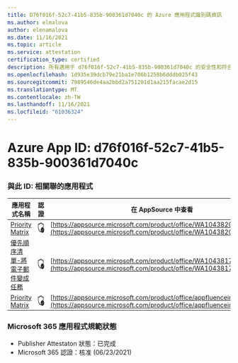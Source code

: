 ```yaml
---
title: D76f016f-52c7-41b5-835b-900361d7040c 的 Azure 應用程式識別碼資訊
ms.author: elmalova
author: elenamalova
ms.date: 11/16/2021
ms.topic: article
ms.service: attestation
certification_type: certified
description: 所有適用于 d76f016f-52c7-41b5-835b-900361d7040c 的安全性和符合性資訊資訊。
ms.openlocfilehash: 1d935e39dcb79e21ba1e706b1258b6dddb025f43
ms.sourcegitcommit: 7989546de4aa2bbd2a751281d1aa215facae2d15
ms.translationtype: MT
ms.contentlocale: zh-TW
ms.lasthandoff: 11/16/2021
ms.locfileid: "61036324"
---
```

# <a name="azure-app-id-d76f016f-52c7-41b5-835b-900361d7040c"></a>Azure App ID: d76f016f-52c7-41b5-835b-900361d7040c


### <a name="apps-associated-with-this-id"></a>與此 ID: 相關聯的應用程式
| **應用程式名稱** | **認證** | **在 AppSource 中查看** |
|--------------|---------------|-----------------------|
| [Priority Matrix](https://docs.microsoft.com/microsoft-365-app-certification/forward/WA104382005) | <img alt="Certified application badge" src="../media/certified-badge.png" height="25" width="25" /> | [https://appsource.microsoft.com/product/office/WA104382005](https://appsource.microsoft.com/product/office/WA104382005) |
| [優先順序清單-將電子郵件變成任務](https://docs.microsoft.com/microsoft-365-app-certification/forward/WA104381735) | <img alt="Certified application badge" src="../media/certified-badge.png" height="25" width="25" /> | [https://appsource.microsoft.com/product/office/WA104381735](https://appsource.microsoft.com/product/office/WA104381735) |
| [Priority Matrix](https://docs.microsoft.com/microsoft-365-app-certification/forward/appfluenceinc.m_pm_msft) | <img alt="Certified application badge" src="../media/certified-badge.png" height="25" width="25" /> | [https://appsource.microsoft.com/product/office/appfluenceinc.m_pm_msft](https://appsource.microsoft.com/product/office/appfluenceinc.m_pm_msft) |

### <a name="microsoft-365-app-compliance-status"></a>Microsoft 365 應用程式規範狀態
- Publisher Attestaton 狀態：已完成
- Microsoft 365 認證：核准 (06/23/2021) 
